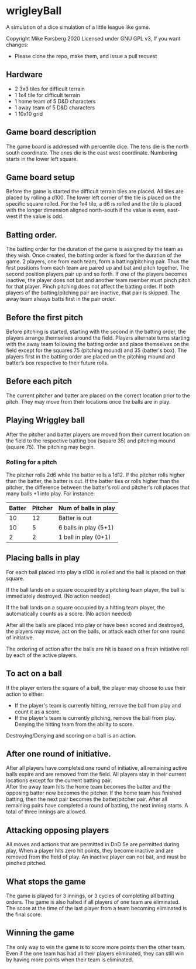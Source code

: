 # wrigleyBall
A simulation of a dice simulation of a little league like game.

Copyright Mike Forsberg 2020 Licensed under GNU GPL v3,
If you want changes:
- Please clone the repo, make them, and issue a pull request

## Hardware
- 2 3x3 tiles for difficult terrain
- 1 1x4 tile for difficult terrain
- 1 home team of 5 D&D characters
- 1 away team of 5 D&D characters
- 1 10x10 grid

## Game board description

The game board is addressed with percentile dice.
The tens die is the north south coordinate.
The ones die is the east west coordinate.
Numbering starts in the lower left square.

## Game board setup

Before the game is started the difficult terrain tiles are placed.
All tiles are placed by rolling a d100.
The lower left corner of the tile is placed on the specific square rolled.
For the 1x4 tile, a d6 is rolled and the tile is placed with the longer dimension aligned north-south if the value is even, east-west if the value is odd.

## Batting order.

The batting order for the duration of the game is assigned by the team as they wish.
Once created, the batting order is fixed for the duration of the game.
2 players, one from each team, form a batting/pitching pair.
Thus the first positions from each team are paired up and bat and pitch together. The second position players pair up and so forth.
If one of the players becomes inactive, the player does not bat and another team member must pinch pitch for that player.
Pinch pitching does not affect the batting order.
If both players of the batting/pitching pair are inactive, that pair is skipped.
The away team always batts first in the pair order.

## Before the first pitch

Before pitching is started, starting with the second in the batting order, the players arrange themselves around the field.
Players alternate turns starting with the away team following the batting order and place themselves on the field except for the squares 75 (pitching mound) and 35 (batter's box).
The players first in the batting order are placed on the pitching mound and batter’s box respective to their future rolls.

## Before each pitch

The current pitcher and batter are placed on the correct location prior to the pitch.  They may move from their locations once the balls are in play.

## Playing Wriggley ball

After the pitcher and batter players are moved from their current location on the field to the respective batting box (square 35) and pitching mound (square 75).  The pitching may begin.

### Rolling for a pitch
The pitcher rolls 2d6 while the batter rolls a 1d12.  If the pitcher rolls higher than the batter, the batter is out.  If the batter ties or rolls higher than the pitcher, the difference between the batter's roll and pitcher's roll places that many balls +1 into play.  For instance:

|Batter|Pitcher|Num of balls in play|
| --- | --- | --- |
|10|12|Batter is out|
|10|5|6 balls in play (5+1) |
|2|2|1 ball in play (0+1)|

## Placing balls in play
For each ball placed into play a d100 is rolled and the ball is placed on that square. 

If the ball lands on a square occupied by a pitching team player, the ball is immediately destroyed. (No action needed)

If the ball lands on a square occupied by a hitting team player, the automatically counts as a score. (No action needed)

After all the balls are placed into play or have been scored and destroyed, the players may move, act on the balls, or attack each other for one round of initiative.  

The ordering of action after the balls are hit is based on a fresh initiative roll by each of the active players.

## To act on a ball

If the player enters the square of a ball, the player may choose to use their action to either:
- If the player's team is currently hitting, remove the ball from play and count it as a score.
- If the player's team is currently pitching, remove the ball from play.  Denying the hitting team from the ability to score.

Destroying/Denying and scoring on a ball is an action.

## After one round of initiative.
After all players have completed one round of initiative, all remaining active balls expire and are removed from the field.
All players stay in their current locations except for the current batting pair.  
After the away team hits the home team becomes the batter and the opposing batter now becomes the pitcher.
If the home team has finished batting, then the next pair becomes the batter/pitcher pair.
After all remaining pairs have completed a round of batting, the next inning starts.
A total of three innings are allowed.

## Attacking opposing players
 
All moves and actions that are permitted in DnD 5e are permitted during play,  When a player hits zero hit points, they become inactive and are removed from the field of play.  An inactive player can not bat, and must be pinched pitched.  

## What stops the game

The game is played for 3 innings, or 3 cycles of completing all batting orders.  The game is also halted if all players of one team are eliminated.  The score at the time of the last player from a team becoming eliminated is the final score.

## Winning the game

The only way to win the game is to score more points then the other team.  Even if the one team has had all their players eliminated, they can still win by having more points when their team is eliminated.

